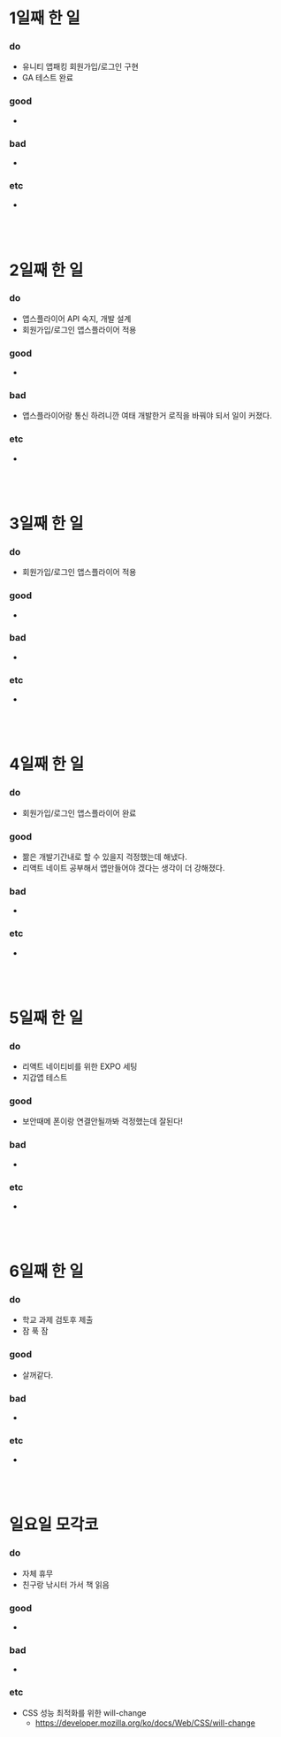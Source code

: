 # 1일째 한 일 
### do
- 유니티 앱패킹 회원가입/로그인 구현
- GA 테스트 완료

### good
- 

### bad
- 

### etc
- 

<br /><br />

# 2일째 한 일 
### do
- 앱스플라이어 API 숙지, 개발 설계
- 회원가입/로그인 앱스플라이어 적용

### good
- 

### bad
- 앱스플라이어랑 통신 하려니깐 여태 개발한거 로직을 바꿔야 되서 일이 커졌다.

### etc
-

<br /><br />

# 3일째 한 일 
### do
- 회원가입/로그인 앱스플라이어 적용

### good
-

### bad
-

### etc
-

<br /><br />

# 4일째 한 일 
### do
- 회원가입/로그인 앱스플라이어 완료

### good
- 짦은 개발기간내로 할 수 있을지 걱정했는데 해냈다.
 - 리액트 네이트 공부해서 앱만들어야 겠다는 생각이 더 강해졌다.

### bad
-

### etc
- 

<br /><br />

# 5일째 한 일 
### do
- 리액트 네이티비를 위한 EXPO 세팅
- 지갑앱 테스트

### good
- 보안때메 폰이랑 연결안될까봐 걱정했는데 잘된다!

### bad
- 

### etc
- 

<br /><br />

# 6일째 한 일 
### do
- 학교 과제 검토후 제출
- 잠 푹 잠

### good
- 살꺼같다.
 
### bad
-

### etc
-

<br /><br />

# 일요일 모각코
### do
- 자체 휴무
- 친구랑 낚시터 가서 책 읽음

### good
-

### bad
- 

### etc
- CSS 성능 최적화를 위한 will-change
  - https://developer.mozilla.org/ko/docs/Web/CSS/will-change

<br /><br />
